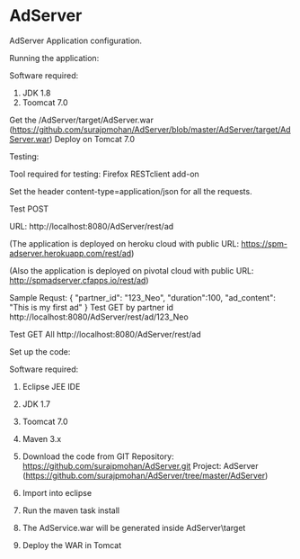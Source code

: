 # AdServer
AdServer Application configuration.

Running the application:

Software required:

1. JDK 1.8
2. Toomcat 7.0

Get the /AdServer/target/AdServer.war
(https://github.com/surajpmohan/AdServer/blob/master/AdServer/target/AdServer.war)
Deploy on Tomcat 7.0


Testing:

Tool required for testing:
Firefox RESTclient add-on

Set the header content-type=application/json for all the requests.

Test POST

URL: http://localhost:8080/AdServer/rest/ad

(The application is deployed on heroku cloud with public URL: https://spm-adserver.herokuapp.com/rest/ad)

(Also the application is deployed on pivotal cloud with public URL: http://spmadserver.cfapps.io/rest/ad)

Sample Requst: 
{
 "partner_id": "123_Neo",
 "duration":100,
 "ad_content": "This is my first ad"
}
Test GET by partner id
http://localhost:8080/AdServer/rest/ad/123_Neo

Test GET All
http://localhost:8080/AdServer/rest/ad

Set up the code:

Software required:
1. Eclipse JEE IDE
2. JDK 1.7
3. Toomcat 7.0
4. Maven 3.x

1. Download the code from GIT
Repository: https://github.com/surajpmohan/AdServer.git
Project: AdServer
(https://github.com/surajpmohan/AdServer/tree/master/AdServer)

2. Import into eclipse
3. Run the maven task install
4. The AdService.war will be generated inside AdServer\target
5. Deploy the WAR in Tomcat

